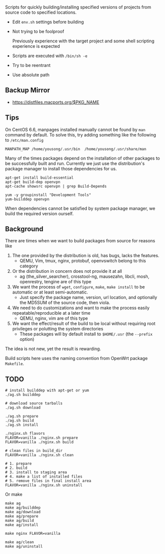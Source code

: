 Scripts for quickly building/installing specified versions of projects from source code to specified locations.

- Edit `env.sh` settings before building
- Not trying to be foolproof

	Previously experience with the target project and some shell scripting experience is expected

- Scripts are executed with `/bin/sh -e`
- Try to be reentrant
- Use absolute path

## Backup Mirror

- https://distfiles.macports.org/$PKG_NAME

## Tips

On CentOS 6.6, manpages installed manually cannot be found by `man` command by default.  To solve this, try adding something like the following to `/etc/man.config`

	MANPATH_MAP	/home/yousong/.usr/bin	/home/yousong/.usr/share/man

Many of the times packages depend on the installation of other packages to be successfully built and run.  Currently we just use the distribution's package manager to install those dependencies for us.

	apt-get install build-essential
	apt-get build-dep openvpn
	apt-cache showsrc openvpn | grep Build-Depends

	yum -y groupinstall "Development Tools"
	yum-builddep openvpn

When dependencies cannot be satisfied by system package manager, we build the required version ourself.

## Background

There are times when we want to build packages from source for reasons like

1. The one provided by the distribution is old, has bugs, lacks the features.
	- QEMU, Vim, tmux, nginx, protobuf, openvswitch belong to this category
2. Or the distribution in concern does not provide it at all
	- ag (the_silver_searcher), crosstool-ng, mausezahn, libcli, mosh, openrestry, tengine are of this type
3. We want the process of `wget`, `configure`, `make`, `make install` to be automatic or at least semi-automatic.
	- Just specify the package name, version, url location, and optionally the MD5SUM of the source code, then viola.
4. We need to do customizations and want to make the process easily repeatable/reproducible at a later time
	- QEMU, nginx, vim are of this type
5. We want the effect/result of the build to be local without requiring root privileges or polutting the system directories
	- These packages will by default install to `$HOME/.usr` (the `--prefix` option)

The idea is not new, yet the result is rewarding.

Build scripts here uses the naming convention from OpenWrt package `Makefile`.

## TODO

	# install builddep with apt-get or yum
	./ag.sh builddep

	# download source tarballs
	./ag.sh download

	./ag.sh prepare
	./ag.sh build
	./ag.sh install

	./nginx.sh flavors
	FLAVOR=vanilla ./nginx.sh prepare
	FLAVOR=vanilla ./nginx.sh build

	# clean files in build_dir
	FLAVOR=vanilla ./nginx.sh clean

	# 1. prepare
	# 2. build
	# 3. install to staging area
	# 4. make a list of installed files
	# 5. remove files in final install area
	FLAVOR=vanilla ./nginx.sh uninstall

Or make

	make ag
	make ag/builddep
	make ag/download
	make ag/prepare
	make ag/build
	make ag/install

	make nginx FLAVOR=vanilla

	make ag/clean
	make ag/uninstall
